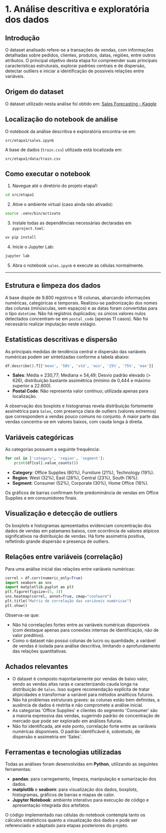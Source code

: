# 1. Análise descritiva e exploratória dos dados

## Introdução

O dataset analisado refere-se a transações de vendas, com informações detalhadas sobre pedidos, clientes, produtos, datas, regiões, entre outros atributos. O principal objetivo desta etapa foi compreender suas principais características estruturais, explorar padrões centrais e de dispersão, detectar outliers e iniciar a identificação de possíveis relações entre variáveis.

## Origem do dataset

O dataset utilizado nesta análise foi obtido em: [Sales Forecasting - Kaggle](https://www.kaggle.com/datasets/rohitsahoo/sales-forecasting)

## Localização do notebook de análise

O notebook da análise descritiva e exploratória encontra-se em:

```
src/etapa1/sales.ipynb
```

A base de dados (`train.csv`) utilizada está localizada em:

```
src/etapa1/data/train.csv
```

## Como executar o notebook

1. Navegue até o diretório do projeto etapa1:

```sh
cd src/etapa1
```
2. Ative o ambiente virtual (caso ainda não ativado):

```sh
source .venv/bin/activate
```
3. Instale todas as dependências necessárias declaradas em `pyproject.toml`:

```sh
uv pip install
```
4. Inicie o Jupyter Lab:

```sh
jupyter lab
```
5. Abra o notebook `sales.ipynb` e execute as células normalmente.

---

## Estrutura e limpeza dos dados

A base dispõe de 9.800 registros e 18 colunas, abarcando informações numéricas, categóricas e temporais. Realizou-se padronização dos nomes das colunas (minúsculas, sem espaços) e as datas foram convertidas para o tipo `datetime`. Não há registros duplicados; os únicos valores nulos detectados concentram-se em `postal_code` (apenas 11 casos). Não foi necessário realizar imputação neste estágio.

## Estatísticas descritivas e dispersão

As principais medidas de tendência central e dispersão das variáveis numéricas podem ser sintetizadas conforme a tabela abaixo:

```python
df.describe().T[['mean', '50%', 'std', 'min', '25%', '75%', 'max']]
```

- **Sales**: Média ≈ 230,77; Mediana ≈ 54,49; Desvio padrão elevado (> 626), distribuição bastante assimétrica (mínimo de 0,444 e máximo superior a 22.600).
- **Postal Code**: Não representa valor contínuo; utilizada apenas para localização.

A observação dos boxplots e histogramas revela distribuição fortemente assimétrica para `Sales`, com presença clara de outliers (valores extremos) que correspondem a vendas pouco comuns no conjunto. A maior parte das vendas concentra-se em valores baixos, com cauda longa à direita.

## Variáveis categóricas

As categorias possuem a seguinte frequência:
```python
for col in ['category', 'region', 'segment']:
    print(df[col].value_counts())
```

- **Category**: Office Supplies (60%), Furniture (21%), Technology (19%).
- **Region**: West (32%), East (28%), Central (23%), South (16%).
- **Segment**: Consumer (52%), Corporate (30%), Home Office (18%).

Os gráficos de barras confirmam forte predominância de vendas em Office Supplies e em consumidores finais.

## Visualização e detecção de outliers

Os boxplots e histogramas apresentados evidenciam concentração dos dados de vendas em patamares baixos, com ocorrência de valores atípicos significativos na distribuição de vendas. Há forte assimetria positiva, refletindo grande dispersão e presença de outliers.

## Relações entre variáveis (correlação)

Para uma análise inicial das relações entre variáveis numéricas:
```python
correl = df.corr(numeric_only=True)
import seaborn as sns
import matplotlib.pyplot as plt
plt.figure(figsize=(5, 3))
sns.heatmap(correl, annot=True, cmap="coolwarm")
plt.title("Matriz de correlação das variáveis numéricas")
plt.show()
```
Observa-se que:
- Não há correlações fortes entre as variáveis numéricas disponíveis (com destaque apenas para conexões internas de identificação, não de valor preditivo).
- Como o dataset não possui colunas de lucro ou quantidade, a variável de vendas é isolada para análise descritiva, limitando o aprofundamento das relações quantitativas.

## Achados relevantes

- O dataset é composto majoritariamente por vendas de baixo valor, sendo as vendas altas raras e caracterizando cauda longa na distribuição de `Sales`. Isso sugere recomendação explícita de tratar atipicidades e transformar a variável para métodos analíticos futuros.
- Não há problemas estruturais graves: as colunas estão bem definidas, a ausência de dados é restrita e não compromete a análise inicial.
- As categorias 'Office Supplies' e clientes do segmento 'Consumer' são a maioria expressiva das vendas, sugerindo padrão de concentração de mercado que pode ser explorado em análises futuras.
- Não foi identificada, até este ponto, correlação forte entre as variáveis numéricas disponíveis. O padrão identificável é, sobretudo, de dispersão e assimetria em 'Sales'.

## Ferramentas e tecnologias utilizadas

Todas as análises foram desenvolvidas em **Python**, utilizando as seguintes ferramentas:
- **pandas**: para carregamento, limpeza, manipulação e sumarização dos dados.
- **matplotlib** e **seaborn**: para visualização dos dados, boxplots, histogramas, gráficos de barras e mapas de calor.
- **Jupyter Notebook**: ambiente interativo para execução de código e apresentação integrada dos artefatos.

O código implementado nas células do notebook contempla tanto os cálculos estatísticos quanto a visualização dos dados e pode ser referenciado e adaptado para etapas posteriores do projeto.
